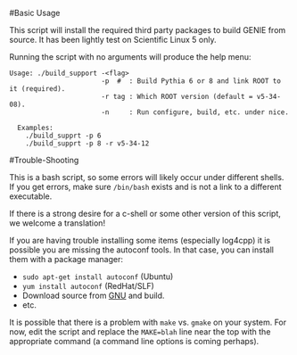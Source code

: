 #Basic Usage

This script will install the required third party packages to build GENIE 
from source. It has been lightly test on Scientific Linux 5 only.

Running the script with no arguments will produce the help menu:

    Usage: ./build_support -<flag>
                           -p  #  : Build Pythia 6 or 8 and link ROOT to it (required).
                           -r tag : Which ROOT version (default = v5-34-08).
                           -n     : Run configure, build, etc. under nice.
     
      Examples:  
        ./build_supprt -p 6
        ./build_supprt -p 8 -r v5-34-12

#Trouble-Shooting

This is a bash script, so some errors will likely occur under different
shells. If you get errors, make sure `/bin/bash` exists and is not a 
link to a different executable.

If there is a strong desire for a c-shell or some other version of this 
script, we welcome a translation!

If you are having trouble installing some items (especially log4cpp) it 
is possible you are missing the autoconf tools. In that case, you can 
install them with a package manager:

* `sudo apt-get install autoconf` (Ubuntu)
* `yum install autoconf` (RedHat/SLF)
* Download source from [GNU](http://ftp.gnu.org/gnu/autoconf/) and build.
* etc.

It is possible that there is a problem with `make` vs. `gmake` on your 
system. For now, edit the script and replace the `MAKE=blah` line near
the top with the appropriate command (a command line options is coming
perhaps).

